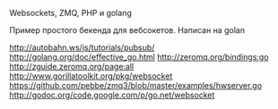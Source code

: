 Websockets, ZMQ, PHP и golang

Пример простого бекенда для вебсокетов. Написан на golan

http://autobahn.ws/js/tutorials/pubsub/
http://golang.org/doc/effective_go.html
http://zeromq.org/bindings:go
http://zguide.zeromq.org/page:all
http://www.gorillatoolkit.org/pkg/websocket
https://github.com/pebbe/zmq3/blob/master/examples/hwserver.go
http://godoc.org/code.google.com/p/go.net/websocket
